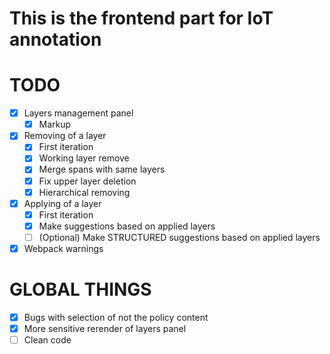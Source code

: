 This is the frontend part for IoT annotation
============================================

TODO
====
-[X] Layers management panel
    -[x] Markup
-[x] Removing of a layer
    -[x] First iteration
    -[x] Working layer remove
    -[x] Merge spans with same layers
    -[x] Fix upper layer deletion
    -[x] Hierarchical removing
-[x] Applying of a layer
    -[x] First iteration
    -[x] Make suggestions based on applied layers
    -[ ] (Optional) Make STRUCTURED suggestions based on applied layers
-[x] Webpack warnings

GLOBAL THINGS
=============
-[x] Bugs with selection of not the policy content
-[x] More sensitive rerender of layers panel
-[ ] Clean code
